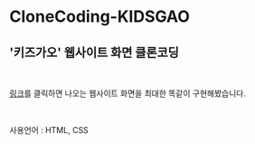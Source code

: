 # CloneCoding-KIDSGAO
## '키즈가오' 웹사이트 화면 클론코딩

<br>

[링크](http://www.sunnyclq.cafe24.com/KidsGao/index.html)를 클릭하면 나오는 웹사이트 화면을 최대한 똑같이 구현해봤습니다.

<br>

사용언어 : HTML, CSS
